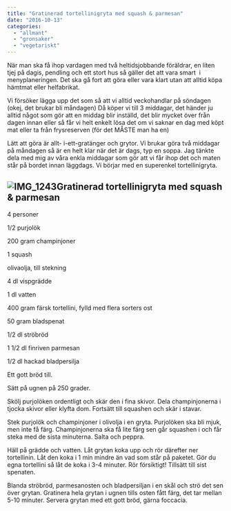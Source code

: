 ```yaml
---
title: "Gratinerad tortellinigryta med squash & parmesan"
date: "2016-10-13"
categories: 
  - "allmant"
  - "gronsaker"
  - "vegetariskt"
---
```


När man ska få ihop vardagen med två heltidsjobbande föräldrar, en liten tjej på dagis, pendling och ett stort hus så gäller det att vara smart  i menyplaneringen. Det ska gå fort att göra eller vara klart utan att alltid köpa hämtmat eller helfabrikat.

Vi försöker lägga upp det som så att vi alltid veckohandlar på söndagen (okej, det brukar bli måndagen) Då köper vi till 3 middagar, det händer ju alltid något som gör att en middag blir inställd, det blir mycket över från dagen innan eller så får vi helt enkelt lösa det om vi saknar en dag med köpt mat eller ta från frysreserven (för det MÅSTE man ha en)

Lätt att göra är allt- i-ett-gratänger och grytor. Vi brukar göra två middagar på måndagen så är en helt klar när det är dags, typ en soppa. Jag tänkte dela med mig av våra enkla middagar som gör att vi får ihop det och maten står på bordet innan läggdags. Vi börjar med en superenkel tortellinigryta.

## ![IMG_1243](images/IMG_1243-1020x1020.jpg)Gratinerad tortellinigryta med squash & parmesan

4 personer

1/2 purjolök

200 gram champinjoner

1 squash

olivaolja, till stekning

4 dl vispgrädde

1 dl vatten

400 gram färsk tortellini, fylld med flera sorters ost

50 gram bladspenat

1/2 dl ströbröd

1 1/2 dl finriven parmesan

1/2 dl hackad bladpersilja

Ett gott bröd till.

Sätt på ugnen på 250 grader.

Skölj purjolöken ordentligt och skär den i fina skivor. Dela champinjonerna i tjocka skivor eller klyfta dom. Fortsätt till squashen och skär i stavar.

Stek purjolök och champinjoner i olivolja i en gryta. Purjolöken ska bli mjuk, men inte få färg. Champinjonerna ska få lite färg sen går squashen i och får steka med de sista minuterna. Salta och peppra.

Häll på grädde och vatten. Låt grytan koka upp och rör därefter ner tortellinin. Låt den koka i 1 min mindre än vad som står på paketet. Gör du egna tortellini så låt de koka i 3-4 minuter. Rör försiktigt! Tillsätt till sist spenaten.

Blanda ströbröd, parmesanosten och bladpersiljan i en skål och strö det sen över grytan. Gratinera hela grytan i ugnen tills osten fått färg, det tar mellan 5-10 minuter. Servera grytan med ett gott bröd, gärna foccacia.
